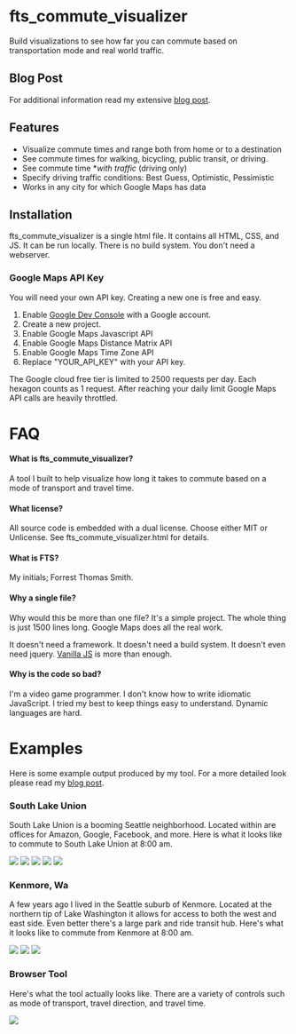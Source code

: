 fts_commute_visualizer
===

Build visualizations to see how far you can commute based on transportation mode and real world traffic.

## Blog Post

For additional information read my extensive [blog post](https://blog.forrestthewoods.com/visualizing-commute-times-378009330ffa).

## Features

* Visualize commute times and range both from home or to a destination
* See commute times for walking, bicycling, public transit, or driving.
* See commute time **with traffic* (driving only)
* Specify driving traffic conditions: Best Guess, Optimistic, Pessimistic
* Works in any city for which Google Maps has data


## Installation

fts_commute_visualizer is a single html file. It contains all HTML, CSS, and JS. It can be run locally. There is no build system. You don't need a webserver. 

### Google Maps API Key

You will need your own API key. Creating a new one is free and easy.

1. Enable [Google Dev Console](https://console.developers.google.com) with a Google account.
2. Create a new project.
3. Enable Google Maps Javascript API
4. Enable Google Maps Distance Matrix API
5. Enable Google Maps Time Zone API
6. Replace "YOUR_API_KEY" with your API key.

The Google cloud free tier is limited to 2500 requests per day. Each hexagon counts as 1 request. After reaching your daily limit Google Maps API calls are heavily throttled.


FAQ
===

#### What is fts_commute_visualizer?
A tool I built to help visualize how long it takes to commute based on a mode of transport and travel time.

#### What license?
All source code is embedded with a dual license. Choose either MIT or Unlicense. See fts_commute_visualizer.html for details.

#### What is FTS?
My initials; Forrest Thomas Smith.

#### Why a single file?
Why would this be more than one file? It's a simple project. The whole thing is just 1500 lines long. Google Maps does all the real work.

It doesn't need a framework. It doesn't need a build system. It doesn't even need jquery. [Vanilla JS](http://vanilla-js.com/) is more than enough.

#### Why is the code so bad?
I'm a video game programmer. I don't know how to write idiomatic JavaScript. I tried my best to keep things easy to understand. Dynamic languages are hard.


Examples 
===

Here is some example output produced by my tool. For a more detailed look please read my [blog post](https://blog.forrestthewoods.com/visualizing-commute-times-378009330ffa).

### South Lake Union

South Lake Union is a booming Seattle neighborhood. Located within are offices for Amazon, Google, Facebook, and more. Here is what it looks like to commute to South Lake Union at 8:00 am.

![](/examples/southlakeunion_0.png?raw=true)
![](/examples/southlakeunion_1.png?raw=true)
![](/examples/southlakeunion_2.png?raw=true)
![](/examples/southlakeunion_3.png?raw=true)
![](/examples/southlakeunion_4.png?raw=true)

### Kenmore, Wa

A few years ago I lived in the Seattle suburb of Kenmore. Located at the northern tip of Lake Washington it allows for access to both the west and east side. Even better there's a large park and ride transit hub. Here's what it looks like to commute from Kenmore at 8:00 am.

![](/examples/kenmore_0.png?raw=true)
![](/examples/kenmore_1.png?raw=true)
![](/examples/kenmore_2.png?raw=true)

### Browser Tool

Here's what the tool actually looks like. There are a variety of controls such as mode of transport, travel direction, and travel time.

![](/examples/tool.png?raw=true)
